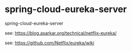 # spring-cloud-eureka-server
spring-cloud-eureka-server

see: https://blog.asarkar.org/technical/netflix-eureka/

see: https://github.com/Netflix/eureka/wiki
